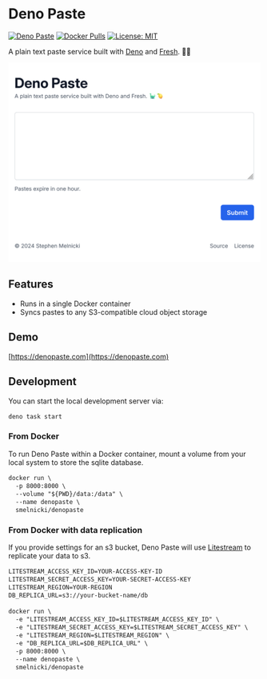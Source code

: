 # Deno Paste

[![Deno Paste](https://github.com/stephenmelnicki/denopaste/actions/workflows/ci.yml/badge.svg)](https://github.com/stephenmelnicki/denopaste/actions/workflows/ci.yml)
[![Docker Pulls](https://img.shields.io/docker/pulls/smelnicki/denopaste.svg?maxAge=604800)](https://hub.docker.com/r/smelnicki/denopaste)
[![License: MIT](https://img.shields.io/badge/License-MIT-blue.svg)](LICENSE)

A plain text paste service built with [Deno](https://deno.land) and
[Fresh](https://fresh.deno.dev). 🦕🍋

<picture>
  <source
    media="(prefers-color-scheme: dark)"
    srcset="https://raw.githubusercontent.com/stephenmelnicki/deno_paste/main/.readme-assets/screenshot_dark.png"
  >
  <source
    media="(prefers-color-scheme: light)"
    srcset="https://raw.githubusercontent.com/stephenmelnicki/deno_paste/main/.readme-assets/screenshot.png"
  >
  <img
    alt="denopaste.com screenshot"
    src="https://raw.githubusercontent.com/stephenmelnicki/deno_paste/main/.readme-assets/screenshot.png"
  >
</picture>

## Features

- Runs in a single Docker container
- Syncs pastes to any S3-compatible cloud object storage

## Demo

[https://denopaste.com](https://denopaste.com)

## Development

You can start the local development server via:

```
deno task start
```

### From Docker

To run Deno Paste within a Docker container, mount a volume from your local
system to store the sqlite database.

```
docker run \
  -p 8000:8000 \
  --volume "${PWD}/data:/data" \
  --name denopaste \
  smelnicki/denopaste
```

### From Docker with data replication

If you provide settings for an s3 bucket, Deno Paste will use
[Litestream](https://litestream.io) to replicate your data to s3.

```
LITESTREAM_ACCESS_KEY_ID=YOUR-ACCESS-KEY-ID
LITESTREAM_SECRET_ACCESS_KEY=YOUR-SECRET-ACCESS-KEY
LITESTREAM_REGION=YOUR-REGION 
DB_REPLICA_URL=s3://your-bucket-name/db

docker run \
  -e "LITESTREAM_ACCESS_KEY_ID=$LITESTREAM_ACCESS_KEY_ID" \
  -e "LITESTREAM_SECRET_ACCESS_KEY=$LITESTREAM_SECRET_ACCESS_KEY" \
  -e "LITESTREAM_REGION=$LITESTREAM_REGION" \
  -e "DB_REPLICA_URL=$DB_REPLICA_URL" \
  -p 8000:8000 \
  --name denopaste \
  smelnicki/denopaste
```
